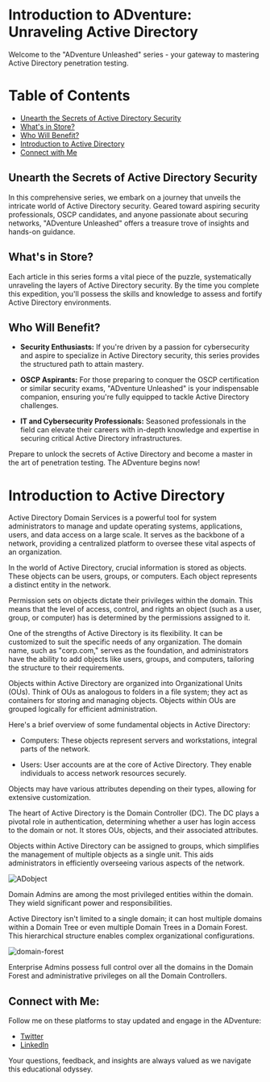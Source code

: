 # Introduction to ADventure: Unraveling Active Directory

Welcome to the "ADventure Unleashed" series - your gateway to mastering Active Directory penetration testing.

# Table of Contents

- [Unearth the Secrets of Active Directory Security](#unearth-the-secrets-of-active-directory-security)
- [What's in Store?](#whats-in-store)
- [Who Will Benefit?](#who-will-benefit)
- [Introduction to Active Directory](#introduction-to-active-directory)
- [Connect with Me](#connect-with-me)

## Unearth the Secrets of Active Directory Security

In this comprehensive series, we embark on a journey that unveils the intricate world of Active Directory security. Geared toward aspiring security professionals, OSCP candidates, and anyone passionate about securing networks, "ADventure Unleashed" offers a treasure trove of insights and hands-on guidance.

## What's in Store?

Each article in this series forms a vital piece of the puzzle, systematically unraveling the layers of Active Directory security. By the time you complete this expedition, you'll possess the skills and knowledge to assess and fortify Active Directory environments.

## Who Will Benefit?

- **Security Enthusiasts:** If you're driven by a passion for cybersecurity and aspire to specialize in Active Directory security, this series provides the structured path to attain mastery.

- **OSCP Aspirants:** For those preparing to conquer the OSCP certification or similar security exams, "ADventure Unleashed" is your indispensable companion, ensuring you're fully equipped to tackle Active Directory challenges.

- **IT and Cybersecurity Professionals:** Seasoned professionals in the field can elevate their careers with in-depth knowledge and expertise in securing critical Active Directory infrastructures.

Prepare to unlock the secrets of Active Directory and become a master in the art of penetration testing. The ADventure begins now!

# Introduction to Active Directory

Active Directory Domain Services is a powerful tool for system administrators to manage and update operating systems, applications, users, and data access on a large scale. It serves as the backbone of a network, providing a centralized platform to oversee these vital aspects of an organization.

In the world of Active Directory, crucial information is stored as objects. These objects can be users, groups, or computers. Each object represents a distinct entity in the network.

Permission sets on objects dictate their privileges within the domain. This means that the level of access, control, and rights an object (such as a user, group, or computer) has is determined by the permissions assigned to it.

One of the strengths of Active Directory is its flexibility. It can be customized to suit the specific needs of any organization. The domain name, such as "corp.com," serves as the foundation, and administrators have the ability to add objects like users, groups, and computers, tailoring the structure to their requirements.

Objects within Active Directory are organized into Organizational Units (OUs). Think of OUs as analogous to folders in a file system; they act as containers for storing and managing objects. Objects within OUs are grouped logically for efficient administration.

Here's a brief overview of some fundamental objects in Active Directory:

- Computers: These objects represent servers and workstations, integral parts of the network.

- Users: User accounts are at the core of Active Directory. They enable individuals to access network resources securely.

Objects may have various attributes depending on their types, allowing for extensive customization.

The heart of Active Directory is the Domain Controller (DC). The DC plays a pivotal role in authentication, determining whether a user has login access to the domain or not. It stores OUs, objects, and their associated attributes.

Objects within Active Directory can be assigned to groups, which simplifies the management of multiple objects as a single unit. This aids administrators in efficiently overseeing various aspects of the network.

![ADobject](https://github.com/kris3c/kris3c.github.io/assets/128035061/e7b4c003-df78-4afa-94bf-0621da10678b)

Domain Admins are among the most privileged entities within the domain. They wield significant power and responsibilities.

Active Directory isn't limited to a single domain; it can host multiple domains within a Domain Tree or even multiple Domain Trees in a Domain Forest. This hierarchical structure enables complex organizational configurations.

![domain-forest](https://github.com/kris3c/kris3c.github.io/assets/128035061/2819fbc4-612c-4df6-800f-8d12c5fffcf3)

Enterprise Admins possess full control over all the domains in the Domain Forest and administrative privileges on all the Domain Controllers.


## Connect with Me:

Follow me on these platforms to stay updated and engage in the ADventure:

- [Twitter](https://twitter.com/Krish_Ars3)
- [LinkedIn](https://www.linkedin.com/in/kris3c/)

Your questions, feedback, and insights are always valued as we navigate this educational odyssey.

<script src="https://utteranc.es/client.js"
        repo="kris3c/kris3c.github.io"
        issue-term="pathname"
        label="KriCom"
        theme="github-dark"
        crossorigin="anonymous"
        async>
</script>
